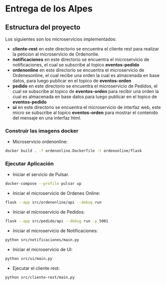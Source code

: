 # Entrega de los Alpes

## Estructura del proyecto

Los siguientes son los microservicios implementados:

- **cliente-rest** en este directorio se encuentra el cliente rest para realizar la peticion al microservicio de Ordenonlie.
- **notificaciones** en este directorio se encuentra el microservicio de notificaciones, el cual se subscribe al topico **eventos-pedido**
- **ordenonline** en este directorio se encuentra el microservicio de Ordenesonline, el cual recibe una orden la cual es almacenada en base datos, para luego publicar en el topico de **eventos-orden** 
- **pedido** en este directorio se encuentra el microservicio de Pedidos, el cual se subscribe al topico de **eventos-orden** para recibir una orden la cual es almacenada en base datos para luego publicar en el topico de **eventos-pedido**
- **ui** en este directorio se encuentra el microservicio de interfaz web, este micro se subscribe al topico **eventos-orden** para mostrar el contenido del mensaje en una interfaz html. 

### Construir las imagens docker

* Microservicio ordenonline:
```bash
docker build . -f ordenonline.Dockerfile -t ordenonline/flask
```


### Ejecutar Aplicación

* Iniciar el servicio de Pulsar.
```bash
docker-compose --profile pulsar up
```

* Iniciar el microservicio de Ordenes Online:
```bash
flask --app src/ordenonline/api --debug run
```

* Iniciar el microservicio de Pedidos:
```bash
flask --app src/pedido/api --debug run -p 5001
```

* Iniciar el microservicio de Notificaciones:
```bash
python src/notificaciones/main.py
```

* Iniciar el microservicio de UI:
```bash
python src/ui/main.py
```

* Ejecutar el cliente rest:
```bash
python src/cliente-rest/main.py
```

